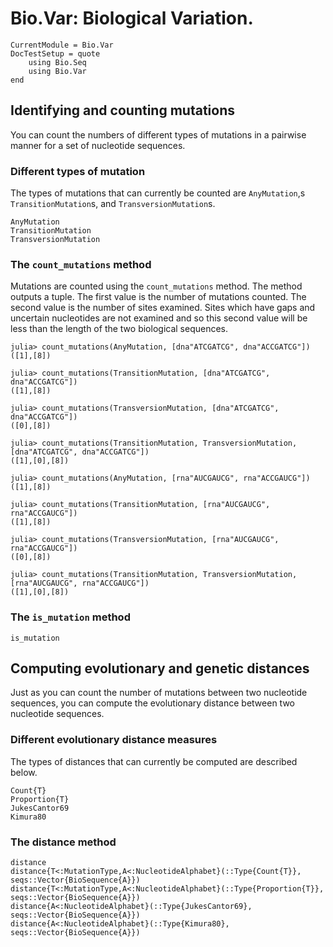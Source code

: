 # Bio.Var: Biological Variation.

```@meta
CurrentModule = Bio.Var
DocTestSetup = quote
    using Bio.Seq
    using Bio.Var
end
```

## Identifying and counting mutations

You can count the numbers of different types of mutations in a pairwise manner
for a set of nucleotide sequences.

### Different types of mutation

The types of mutations that can currently be counted are `AnyMutation`,s
`TransitionMutation`s, and `TransversionMutation`s.

```@docs
AnyMutation
TransitionMutation
TransversionMutation
```

### The `count_mutations` method

Mutations are counted using the `count_mutations` method.
The method outputs a tuple. The first value is the number of mutations counted.
The second value is the number of sites examined. Sites which have gaps and
uncertain nucleotides are not examined and so this second value will be less
than the length of the two biological sequences.

```jldoctest
julia> count_mutations(AnyMutation, [dna"ATCGATCG", dna"ACCGATCG"])
([1],[8])

julia> count_mutations(TransitionMutation, [dna"ATCGATCG", dna"ACCGATCG"])
([1],[8])

julia> count_mutations(TransversionMutation, [dna"ATCGATCG", dna"ACCGATCG"])
([0],[8])

julia> count_mutations(TransitionMutation, TransversionMutation, [dna"ATCGATCG", dna"ACCGATCG"])
([1],[0],[8])

julia> count_mutations(AnyMutation, [rna"AUCGAUCG", rna"ACCGAUCG"])
([1],[8])

julia> count_mutations(TransitionMutation, [rna"AUCGAUCG", rna"ACCGAUCG"])
([1],[8])

julia> count_mutations(TransversionMutation, [rna"AUCGAUCG", rna"ACCGAUCG"])
([0],[8])

julia> count_mutations(TransitionMutation, TransversionMutation, [rna"AUCGAUCG", rna"ACCGAUCG"])
([1],[0],[8])
```

### The `is_mutation` method

```@docs
is_mutation
```

## Computing evolutionary and genetic distances

Just as you can count the number of mutations between two nucleotide sequences,
you can compute the evolutionary distance between two nucleotide sequences.

### Different evolutionary distance measures

The types of distances that can currently be computed are described below.

```@docs
Count{T}
Proportion{T}
JukesCantor69
Kimura80
```

### The distance method

```@docs
distance
distance{T<:MutationType,A<:NucleotideAlphabet}(::Type{Count{T}}, seqs::Vector{BioSequence{A}})
distance{T<:MutationType,A<:NucleotideAlphabet}(::Type{Proportion{T}}, seqs::Vector{BioSequence{A}})
distance{A<:NucleotideAlphabet}(::Type{JukesCantor69}, seqs::Vector{BioSequence{A}})
distance{A<:NucleotideAlphabet}(::Type{Kimura80}, seqs::Vector{BioSequence{A}})
```
